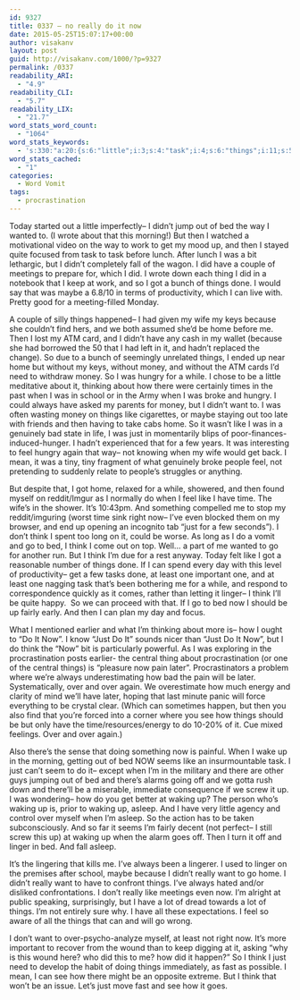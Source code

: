 ```yaml
---
id: 9327
title: 0337 – no really do it now
date: 2015-05-25T15:07:17+00:00
author: visakanv
layout: post
guid: http://visakanv.com/1000/?p=9327
permalink: /0337
readability_ARI:
  - "4.9"
readability_CLI:
  - "5.7"
readability_LIX:
  - "21.7"
word_stats_word_count:
  - "1064"
word_stats_keywords:
  - 's:330:"a:20:{s:6:"little";i:3;s:4:"task";i:4;s:6:"things";i:11;s:5:"maybe";i:3;s:7:"because";i:3;s:4:"home";i:5;s:5:"money";i:4;s:6:"hungry";i:3;s:4:"want";i:4;s:4:"like";i:6;s:4:"just";i:7;s:4:"feel";i:4;s:4:"time";i:3;s:5:"think";i:7;s:5:"least";i:3;s:6:"linger";i:3;s:5:"later";i:3;s:6:"waking";i:4;s:6:"asleep";i:3;s:6:"really";i:3;}";'
word_stats_cached:
  - "1"
categories:
  - Word Vomit
tags:
  - procrastination
---
```

Today started out a little imperfectly– I didn&#8217;t jump out of bed the way I wanted to. (I wrote about that this morning!) But then I watched a motivational video on the way to work to get my mood up, and then I stayed quite focused from task to task before lunch. After lunch I was a bit lethargic, but I didn&#8217;t completely fall of the wagon. I did have a couple of meetings to prepare for, which I did. I wrote down each thing I did in a notebook that I keep at work, and so I got a bunch of things done. I would say that was maybe a 6.8/10 in terms of productivity, which I can live with. Pretty good for a meeting-filled Monday.

A couple of silly things happened– I had given my wife my keys because she couldn&#8217;t find hers, and we both assumed she&#8217;d be home before me. Then I lost my ATM card, and I didn&#8217;t have any cash in my wallet (because she had borrowed the 50 that I had left in it, and hadn&#8217;t replaced the change). So due to a bunch of seemingly unrelated things, I ended up near home but without my keys, without money, and without the ATM cards I&#8217;d need to withdraw money. So I was hungry for a while. I chose to be a little meditative about it, thinking about how there were certainly times in the past when I was in school or in the Army when I was broke and hungry. I could always have asked my parents for money, but I didn&#8217;t want to. I was often wasting money on things like cigarettes, or maybe staying out too late with friends and then having to take cabs home. So it wasn&#8217;t like I was in a genuinely bad state in life, I was just in momentarily blips of poor-finances-induced-hunger. I hadn&#8217;t experienced that for a few years. It was interesting to feel hungry again that way– not knowing when my wife would get back. I mean, it was a tiny, tiny fragment of what genuinely broke people feel, not pretending to suddenly relate to people&#8217;s struggles or anything.

But despite that, I got home, relaxed for a while, showered, and then found myself on reddit/Imgur as I normally do when I feel like I have time. The wife&#8217;s in the shower. It&#8217;s 10:43pm. And something compelled me to stop my reddit/imguring (worst time sink right now– I&#8217;ve even blocked them on my browser, and end up opening an incognito tab &#8220;just for a few seconds&#8221;). I don&#8217;t think I spent too long on it, could be worse. As long as I do a vomit and go to bed, I think I come out on top. Well&#8230; a part of me wanted to go for another run. But I think I&#8217;m due for a rest anyway. Today felt like I got a reasonable number of things done. If I can spend every day with this level of productivity– get a few tasks done, at least one important one, and at least one nagging task that&#8217;s been bothering me for a while, and respond to correspondence quickly as it comes, rather than letting it linger– I think I&#8217;ll be quite happy.  So we can proceed with that. If I go to bed now I should be up fairly early. And then I can plan my day and focus.

What I mentioned earlier and what I&#8217;m thinking about more is– how I ought to &#8220;Do It Now&#8221;. I know &#8220;Just Do It&#8221; sounds nicer than &#8220;Just Do It Now&#8221;, but I do think the &#8220;Now&#8221; bit is particularly powerful. As I was exploring in the procrastination posts earlier- the central thing about procrastination (or one of the central things) is &#8220;pleasure now pain later&#8221;. Procrastinators a problem where we&#8217;re always underestimating how bad the pain will be later. Systematically, over and over again. We overestimate how much energy and clarity of mind we&#8217;ll have later, hoping that last minute panic will force everything to be crystal clear. (Which can sometimes happen, but then you also find that you&#8217;re forced into a corner where you see how things should be but only have the time/resources/energy to do 10-20% of it. Cue mixed feelings. Over and over again.)

Also there&#8217;s the sense that doing something now is painful. When I wake up in the morning, getting out of bed NOW seems like an insurmountable task. I just can&#8217;t seem to do it– except when I&#8217;m in the military and there are other guys jumping out of bed and there&#8217;s alarms going off and we gotta rush down and there&#8217;ll be a miserable, immediate consequence if we screw it up. I was wondering– how do you get better at waking up? The person who&#8217;s waking up is, prior to waking up, asleep. And I have very little agency and control over myself when I&#8217;m asleep. So the action has to be taken subconsciously. And so far it seems I&#8217;m fairly decent (not perfect– I still screw this up) at waking up when the alarm goes off. Then I turn it off and linger in bed. And fall asleep.

It&#8217;s the lingering that kills me. I&#8217;ve always been a lingerer. I used to linger on the premises after school, maybe because I didn&#8217;t really want to go home. I didn&#8217;t really want to have to confront things. I&#8217;ve always hated and/or disliked confrontations. I don&#8217;t really like meetings even now. I&#8217;m alright at public speaking, surprisingly, but I have a lot of dread towards a lot of things. I&#8217;m not entirely sure why. I have all these expectations. I feel so aware of all the things that can and will go wrong.

I don&#8217;t want to over-psycho-analyze myself, at least not right now. It&#8217;s more important to recover from the wound than to keep digging at it, asking &#8220;why is this wound here? who did this to me? how did it happen?&#8221; So I think I just need to develop the habit of doing things immediately, as fast as possible. I mean, I can see how there might be an opposite extreme. But I think that won&#8217;t be an issue. Let&#8217;s just move fast and see how it goes.